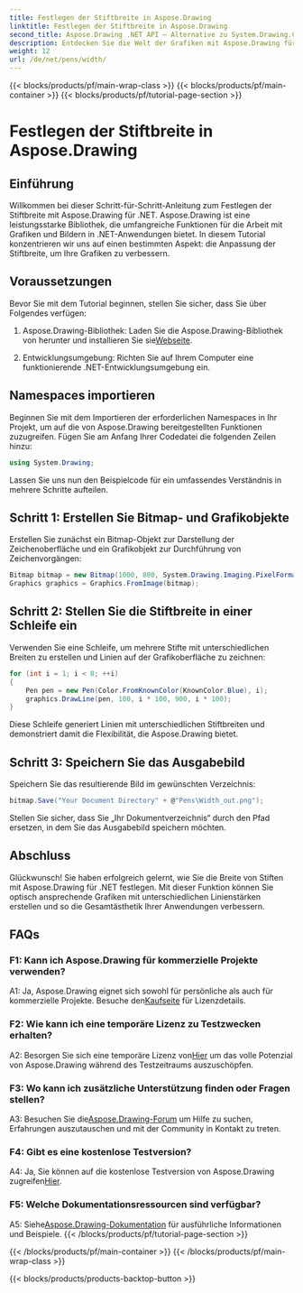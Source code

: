 ```yaml
---
title: Festlegen der Stiftbreite in Aspose.Drawing
linktitle: Festlegen der Stiftbreite in Aspose.Drawing
second_title: Aspose.Drawing .NET API – Alternative zu System.Drawing.Common
description: Entdecken Sie die Welt der Grafiken mit Aspose.Drawing für .NET. Erfahren Sie, wie Sie die Stiftbreite für atemberaubende Bilder dynamisch festlegen. Beginnen Sie mit unserer Schritt-für-Schritt-Anleitung.
weight: 12
url: /de/net/pens/width/
---
```


{{< blocks/products/pf/main-wrap-class >}}
{{< blocks/products/pf/main-container >}}
{{< blocks/products/pf/tutorial-page-section >}}

# Festlegen der Stiftbreite in Aspose.Drawing

## Einführung

Willkommen bei dieser Schritt-für-Schritt-Anleitung zum Festlegen der Stiftbreite mit Aspose.Drawing für .NET. Aspose.Drawing ist eine leistungsstarke Bibliothek, die umfangreiche Funktionen für die Arbeit mit Grafiken und Bildern in .NET-Anwendungen bietet. In diesem Tutorial konzentrieren wir uns auf einen bestimmten Aspekt: die Anpassung der Stiftbreite, um Ihre Grafiken zu verbessern.

## Voraussetzungen

Bevor Sie mit dem Tutorial beginnen, stellen Sie sicher, dass Sie über Folgendes verfügen:

1.  Aspose.Drawing-Bibliothek: Laden Sie die Aspose.Drawing-Bibliothek von herunter und installieren Sie sie[Webseite](https://releases.aspose.com/drawing/net/).

2. Entwicklungsumgebung: Richten Sie auf Ihrem Computer eine funktionierende .NET-Entwicklungsumgebung ein.

## Namespaces importieren

Beginnen Sie mit dem Importieren der erforderlichen Namespaces in Ihr Projekt, um auf die von Aspose.Drawing bereitgestellten Funktionen zuzugreifen. Fügen Sie am Anfang Ihrer Codedatei die folgenden Zeilen hinzu:

```csharp
using System.Drawing;
```

Lassen Sie uns nun den Beispielcode für ein umfassendes Verständnis in mehrere Schritte aufteilen.

## Schritt 1: Erstellen Sie Bitmap- und Grafikobjekte

Erstellen Sie zunächst ein Bitmap-Objekt zur Darstellung der Zeichenoberfläche und ein Grafikobjekt zur Durchführung von Zeichenvorgängen:

```csharp
Bitmap bitmap = new Bitmap(1000, 800, System.Drawing.Imaging.PixelFormat.Format32bppPArgb);
Graphics graphics = Graphics.FromImage(bitmap);
```

## Schritt 2: Stellen Sie die Stiftbreite in einer Schleife ein

Verwenden Sie eine Schleife, um mehrere Stifte mit unterschiedlichen Breiten zu erstellen und Linien auf der Grafikoberfläche zu zeichnen:

```csharp
for (int i = 1; i < 8; ++i)
{
    Pen pen = new Pen(Color.FromKnownColor(KnownColor.Blue), i);
    graphics.DrawLine(pen, 100, i * 100, 900, i * 100);
}
```

Diese Schleife generiert Linien mit unterschiedlichen Stiftbreiten und demonstriert damit die Flexibilität, die Aspose.Drawing bietet.

## Schritt 3: Speichern Sie das Ausgabebild

Speichern Sie das resultierende Bild im gewünschten Verzeichnis:

```csharp
bitmap.Save("Your Document Directory" + @"Pens\Width_out.png");
```

Stellen Sie sicher, dass Sie „Ihr Dokumentverzeichnis“ durch den Pfad ersetzen, in dem Sie das Ausgabebild speichern möchten.

## Abschluss

Glückwunsch! Sie haben erfolgreich gelernt, wie Sie die Breite von Stiften mit Aspose.Drawing für .NET festlegen. Mit dieser Funktion können Sie optisch ansprechende Grafiken mit unterschiedlichen Linienstärken erstellen und so die Gesamtästhetik Ihrer Anwendungen verbessern.

## FAQs

### F1: Kann ich Aspose.Drawing für kommerzielle Projekte verwenden?

 A1: Ja, Aspose.Drawing eignet sich sowohl für persönliche als auch für kommerzielle Projekte. Besuche den[Kaufseite](https://purchase.aspose.com/buy) für Lizenzdetails.

### F2: Wie kann ich eine temporäre Lizenz zu Testzwecken erhalten?

 A2: Besorgen Sie sich eine temporäre Lizenz von[Hier](https://purchase.aspose.com/temporary-license/) um das volle Potenzial von Aspose.Drawing während des Testzeitraums auszuschöpfen.

### F3: Wo kann ich zusätzliche Unterstützung finden oder Fragen stellen?

 A3: Besuchen Sie die[Aspose.Drawing-Forum](https://forum.aspose.com/c/diagram/17) um Hilfe zu suchen, Erfahrungen auszutauschen und mit der Community in Kontakt zu treten.

### F4: Gibt es eine kostenlose Testversion?

 A4: Ja, Sie können auf die kostenlose Testversion von Aspose.Drawing zugreifen[Hier](https://releases.aspose.com/).

### F5: Welche Dokumentationsressourcen sind verfügbar?

 A5: Siehe[Aspose.Drawing-Dokumentation](https://reference.aspose.com/drawing/net/) für ausführliche Informationen und Beispiele.
{{< /blocks/products/pf/tutorial-page-section >}}

{{< /blocks/products/pf/main-container >}}
{{< /blocks/products/pf/main-wrap-class >}}

{{< blocks/products/products-backtop-button >}}
